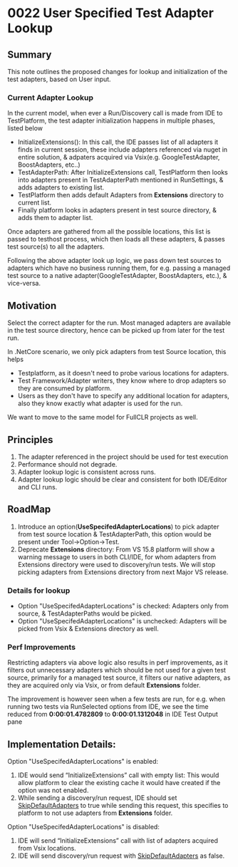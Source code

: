 # 0022 User Specified Test Adapter Lookup

## Summary
This note outlines the proposed changes for lookup and initialization of the test adapters, based on User input.

### Current Adapter Lookup

In the current model, when ever a Run/Discovery call is made from IDE to TestPlatform, the test adapter initialization happens in multiple phases, listed below

* InitializeExtensions(): In this call, the IDE passes list of all adapters it finds in current session, these include adapters referenced via nuget in entire solution, & adpaters acquired via Vsix(e.g. GoogleTestAdapter, BoostAdapters, etc..)
* TestAdapterPath: After InitializeExtensions call, TestPlatform then looks into adapters present in TestAdapterPath mentioned in RunSettings, & adds adapters to existing list.
* TestPlatform then adds default Adapters from **Extensions** directory to current list.
* Finally platform looks in adapters present in test source directory, & adds them to adapter list.

Once adapters are gathered from all the possible locations, this list is passed to testhost process, which then loads all these adapters, & passes test source(s) to all the adapters.

Following the above adapter look up logic, we pass down test sources to adapters which have no business running them, for e.g. passing a managed test source to a native adapter(GoogleTestAdapter, BoostAdapters, etc.), & vice-versa.

## Motivation

Select the correct adapter for the run. Most managed adapters are available in the test source directory, hence can be picked up from later for the test run.

In .NetCore scenario, we only pick adapters from test Source location, this helps
* Testplatform, as it doesn't need to probe various locations for adapters.
* Test Framework/Adapter writers, they know where to drop adapters so they are consumed by platform.
* Users as they don't have to specify any additional location for adapters, also they know exactly what adapter is used for the run.

We want to move to the same model for FullCLR projects as well.


## Principles
1. The adapter referenced in the project should be used for test execution
2. Performance should not degrade.
3. Adapter lookup logic is consistent across runs.
4. Adapter lookup logic should be clear and consistent for both IDE/Editor and CLI runs.


## RoadMap

1. Introduce an option(**UseSpecifedAdapterLocations**) to pick adapter from test source location & TestAdapterPath, this option would be present under Tool->Option->Test.
2. Deprecate **Extensions** directory: From VS 15.8 platform will show a warning message to users in both CLI/IDE, for whom adapters from Extensions directory were used to discovery/run tests. We will stop picking adapters from Extensions directory from next Major VS release.

### Details for lookup

* Option "UseSpecifedAdapterLocations" is checked: Adapters only from source, & TestAdapterPaths would be picked.
* Option "UseSpecifedAdapterLocations" is unchecked: Adapters will be picked from Vsix & Extensions directory as well.

### Perf Improvements
Restricting adapters via above logic also results in perf improvements, as it filters out unnecessary adapters which should be not used for a given test source, primarily for a managed test source, it filters our native adapters, as they are acquired only via Vsix, or from default **Extensions** folder.

The improvement is however seen when a few tests are run, for e.g. when running two tests via RunSelected options from IDE, we see the time reduced from **0:00:01.4782809** to **0:00:01.1312048** in IDE Test Output pane

## Implementation Details:
Option "UseSpecifedAdapterLocations" is enabled:

1. IDE would send “InitializeExtensions” call with empty list: This would allow platform to clear the existing cache it would have created if the option was not enabled.
2. While sending a discovery/run request, IDE should set [SkipDefaultAdapters](https://github.com/Microsoft/vstest/blob/e48fde2ccd5c029ffe346fcf20533a556d6f2583/src/Microsoft.TestPlatform.ObjectModel/Client/TestPlatformOptions.cs#L42) to true while sending this request, this specifies to platform to not use adapters from **Extensions** folder.

Option "UseSpecifedAdapterLocations" is disabled:
1. IDE will send “InitializeExtensions” call with list of adapters acquired from Vsix locations.
2. IDE will send discovery/run request with [SkipDefaultAdapters](https://github.com/Microsoft/vstest/blob/e48fde2ccd5c029ffe346fcf20533a556d6f2583/src/Microsoft.TestPlatform.ObjectModel/Client/TestPlatformOptions.cs#L42) as false.
